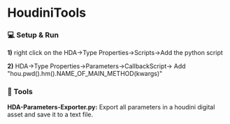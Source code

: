# HoudiniTools

### :computer: Setup & Run

**1)** right click on the HDA->Type Properties->Scripts->Add the python script

**2)** HDA->Type Properties->Parameters->CallbackScript-> Add "hou.pwd().hm().NAME_OF_MAIN_METHOD(kwargs)"

### :wrench: Tools

**HDA-Parameters-Exporter.py:**
Export all parameters in a houdini digital asset and save it to a text file.